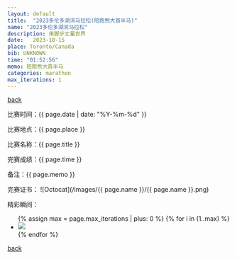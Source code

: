 ```yaml
---
layout: default
title:  "2023多伦多湖滨马拉松(陪跑熊大首半马)"
name: "2023多伦多湖滨马拉松"
description: 用脚步丈量世界
date:   2023-10-15
place: Toronto/Canada
bib: UNKNOWN
time: "01:52:56"
memo: 陪跑熊大首半马
categories: marathon
max_iterations: 1
---
```

[back](/marathon)

比赛时间：{{ page.date | date: "%Y-%m-%d" }}

比赛地点：{{ page.place }}

比赛名称：{{ page.title }}

完赛成绩：{{ page.time }}

备注：{{ page.memo }}

完赛证书：
![Octocat](/images/{{ page.name }}/{{ page.name }}.png)

精彩瞬间：
<ul>
{% assign max = page.max_iterations | plus: 0 %}
{% for i in (1..max) %}
    <li><img src="/images/{{ page.name }}/{{ page.name }}-{{ i }}.jpeg"></li>
{% endfor %}
</ul>

[back](/marathon)
